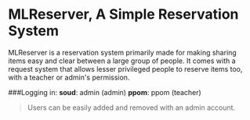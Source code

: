 MLReserver, A Simple Reservation System
===================

MLReserver is a reservation system primarily made for making sharing items easy and clear between a large group of people. It comes with a request system that allows lesser privileged people to reserve items too, with a teacher or admin's permission.

###Logging in:
**soud**:  admin (admin)
**ppom**: ppom (teacher)

> Users can be easily added and removed with an admin account.
